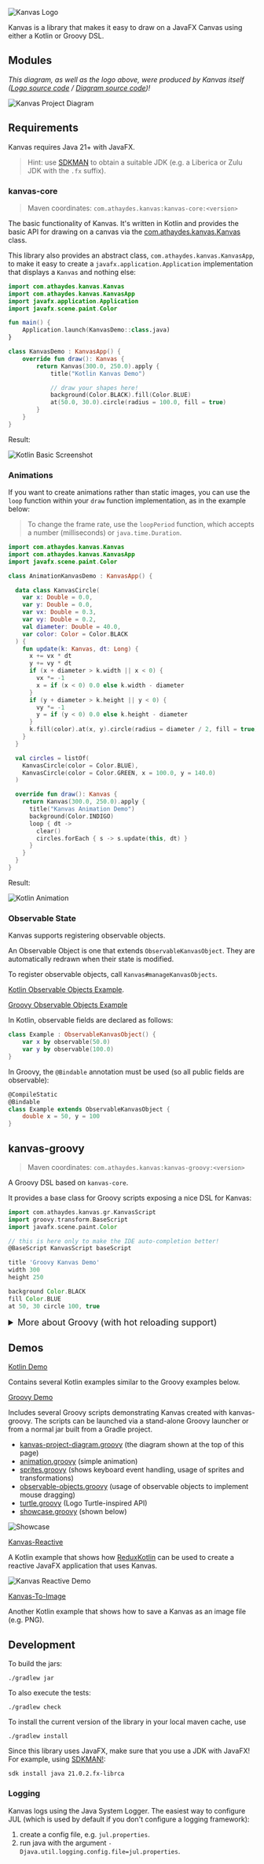 ![Kanvas Logo](demo/screenshots/kanvas-logo.png)

Kanvas is a library that makes it easy to draw on a JavaFX Canvas using
either a Kotlin or Groovy DSL.

## Modules

_This diagram, as well as the logo above, were produced by Kanvas itself
([Logo source code](demo/groovy/src/kanvas-logo.groovy) / [Diagram source code](demo/groovy/src/kanvas-project-diagram.groovy))!_

![Kanvas Project Diagram](demo/screenshots/kanvas-project.png)

## Requirements

Kanvas requires Java 21+ with JavaFX.

> Hint: use [SDKMAN](https://sdkman.io) to obtain a suitable JDK
> (e.g. a Liberica or Zulu JDK with the `.fx` suffix).

### kanvas-core

> Maven coordinates: `com.athaydes.kanvas:kanvas-core:<version>`

The basic functionality of Kanvas. It's written in Kotlin and provides the basic API for drawing on a canvas
via the [com.athaydes.kanvas.Kanvas](kanvas-core/src/main/kotlin/com/athaydes/kanvas/kanvas.kt) class.

This library also provides an abstract class, `com.athaydes.kanvas.KanvasApp`, to make it easy to create a
`javafx.application.Application` implementation that displays a `Kanvas` and nothing else:

```kotlin
import com.athaydes.kanvas.Kanvas
import com.athaydes.kanvas.KanvasApp
import javafx.application.Application
import javafx.scene.paint.Color

fun main() {
    Application.launch(KanvasDemo::class.java)
}

class KanvasDemo : KanvasApp() {
    override fun draw(): Kanvas {
        return Kanvas(300.0, 250.0).apply {
            title("Kotlin Kanvas Demo")

            // draw your shapes here!
            background(Color.BLACK).fill(Color.BLUE)
            at(50.0, 30.0).circle(radius = 100.0, fill = true)
        }
    }
}
```

Result:

![Kotlin Basic Screenshot](demo/screenshots/basic.png)

### Animations

If you want to create animations rather than static images, you can use the `loop` function within your `draw`
function implementation, as in the example below:

> To change the frame rate, use the `loopPeriod` function, which accepts a number (milliseconds) or `java.time.Duration`.

```kotlin
import com.athaydes.kanvas.Kanvas
import com.athaydes.kanvas.KanvasApp
import javafx.scene.paint.Color

class AnimationKanvasDemo : KanvasApp() {

  data class KanvasCircle(
    var x: Double = 0.0,
    var y: Double = 0.0,
    var vx: Double = 0.3,
    var vy: Double = 0.2,
    val diameter: Double = 40.0,
    var color: Color = Color.BLACK
  ) {
    fun update(k: Kanvas, dt: Long) {
      x += vx * dt
      y += vy * dt
      if (x + diameter > k.width || x < 0) {
        vx *= -1
        x = if (x < 0) 0.0 else k.width - diameter
      }
      if (y + diameter > k.height || y < 0) {
        vy *= -1
        y = if (y < 0) 0.0 else k.height - diameter
      }
      k.fill(color).at(x, y).circle(radius = diameter / 2, fill = true)
    }
  }

  val circles = listOf(
    KanvasCircle(color = Color.BLUE),
    KanvasCircle(color = Color.GREEN, x = 100.0, y = 140.0)
  )

  override fun draw(): Kanvas {
    return Kanvas(300.0, 250.0).apply {
      title("Kanvas Animation Demo")
      background(Color.INDIGO)
      loop { dt ->
        clear()
        circles.forEach { s -> s.update(this, dt) }
      }
    }
  }
}
```

Result:

![Kotlin Animation](demo/screenshots/kanvas-animation.gif)

### Observable State

Kanvas supports registering observable objects.

An Observable Object is one that extends `ObservableKanvasObject`. They are automatically redrawn when their state
is modified.

To register observable objects, call `Kanvas#manageKanvasObjects`.

[Kotlin Observable Objects Example](demo/kotlin/src/observable-objects.kt).

[Groovy Observable Objects Example](demo/groovy/src/observable-objects.groovy)

In Kotlin, observable fields are declared as follows:

```kotlin
class Example : ObservableKanvasObject() {
    var x by observable(50.0)
    var y by observable(100.0)
}
```

In Groovy, the `@Bindable` annotation must be used (so all public fields are observable):

```groovy
@CompileStatic
@Bindable
class Example extends ObservableKanvasObject {
    double x = 50, y = 100
}
```

## kanvas-groovy

> Maven coordinates: `com.athaydes.kanvas:kanvas-groovy:<version>`

A Groovy DSL based on `kanvas-core`.

It provides a base class for Groovy scripts exposing a nice DSL for Kanvas:

```groovy
import com.athaydes.kanvas.gr.KanvasScript
import groovy.transform.BaseScript
import javafx.scene.paint.Color

// this is here only to make the IDE auto-completion better!
@BaseScript KanvasScript baseScript

title 'Groovy Kanvas Demo'
width 300
height 250

background Color.BLACK
fill Color.BLUE
at 50, 30 circle 100, true
```

<details>

<summary style="font-size: large">More about Groovy (with hot reloading support)</summary>

Animations in Groovy work similarly to Kotlin:

> To make sure your animations run smoothly, it's a good idea to use `@CompileStatic`
> in the method or class that draws on the Kanvas, as in the example below.

```groovy
import com.athaydes.kanvas.Kanvas
import com.athaydes.kanvas.gr.KanvasScript
import groovy.transform.BaseScript
import groovy.transform.CompileStatic
import javafx.scene.paint.Color

import java.time.Duration

@BaseScript KanvasScript baseScript

title 'Groovy Animation Demo'
width 300
height 250

@CompileStatic
class KanvasCircle {
  double x = 30
  double y = 30
  double vx = 0.3
  double vy = 0.2
  final double diameter = 40
  Color color

  void update(Kanvas k, long dt) {
    x += vx * dt
    y += vy * dt
    // keep the circle within the canvas
    if (x + diameter > k.width || x < 0) {
      vx *= -1
      x = x < 0 ? 0 : k.width - diameter
    }
    if (y + diameter > k.height || y < 0) {
      vy *= -1
      y = y < 0 ? 0 : k.height - diameter
    }
    k.fill color
    k.at x, y circle((diameter / 2.0).doubleValue(), true)
  }
}

final circles = [
        new KanvasCircle(color: Color.BLUE),
        new KanvasCircle(color: Color.GREEN, x: 100, y: 140),
]

background Color.INDIGO

loopPeriod Duration.ofMillis(15)

loop { long dt ->
  clear()
  circles*.update(kanvas, dt)
}
```

_Both Groovy examples produce equivalent results as the Kotlin examples shown earlier._

#### Hot reloading Groovy scripts

This library also provides a JavaFX application class, `com.athaydes.kanvas.gr.GroovyKanvasApp`, that can launch a
Groovy script and hot-reload it as it changes.

All files under the same directory tree as the Groovy script are watched.

For details on how to run Kanvas Groovy scripts, see the [Groovy Demo](demo/groovy/).

</details>

## Demos

[Kotlin Demo](demo/kotlin/)

Contains several Kotlin examples similar to the Groovy examples below.

[Groovy Demo](demo/groovy/)

Includes several Groovy scripts demonstrating Kanvas created with kanvas-groovy. The scripts can be launched via a
stand-alone Groovy launcher or from a normal jar built from a Gradle project.

* [kanvas-project-diagram.groovy](demo/groovy/src/kanvas-project-diagram.groovy) (the diagram shown at the top of this page)
* [animation.groovy](demo/groovy/src/animation.groovy) (simple animation)
* [sprites.groovy](demo/groovy/src/sprites.groovy) (shows keyboard event handling, usage of sprites and transformations)
* [observable-objects.groovy](demo/groovy/src/observable-objects.groovy) (usage of observable objects to implement mouse
  dragging)
* [turtle.groovy](demo/groovy/src/turtle.groovy) (Logo Turtle-inspired API)
* [showcase.groovy](demo/groovy/src/showcase.groovy) (shown below)

![Showcase](demo/screenshots/showcase.png)

[Kanvas-Reactive](demo/kanvas-reactive/)

A Kotlin example that shows how [ReduxKotlin](https://reduxkotlin.org/) can be used to create a reactive JavaFX 
application that uses Kanvas.

![Kanvas Reactive Demo](demo/screenshots/kanvas-reactive.gif)

[Kanvas-To-Image](demo/kanvas-to-image/)

Another Kotlin example that shows how to save a Kanvas as an image file (e.g. PNG).

## Development

To build the jars:

    ./gradlew jar

To also execute the tests:

    ./gradlew check

To install the current version of the library in your local maven cache, use

    ./gradlew install

Since this library uses JavaFX, make sure that you use a JDK with JavaFX! For example,
using [SDKMAN!](https://sdkman.io/):

    sdk install java 21.0.2.fx-librca

### Logging

Kanvas logs using the Java System Logger. The easiest way to configure JUL (which is used by default
if you don't configure a logging framework):

1. create a config file, e.g. `jul.properties`.
2. run java with the argument `-Djava.util.logging.config.file=jul.properties`.
